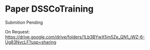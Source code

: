 # Paper DSSCoTraining
Submition Pending

On Request: https://drive.google.com/drive/folders/1Lb3BYwX5m5Ze_QN1_iWZ-6-Ug83NvcLF?usp=sharing

